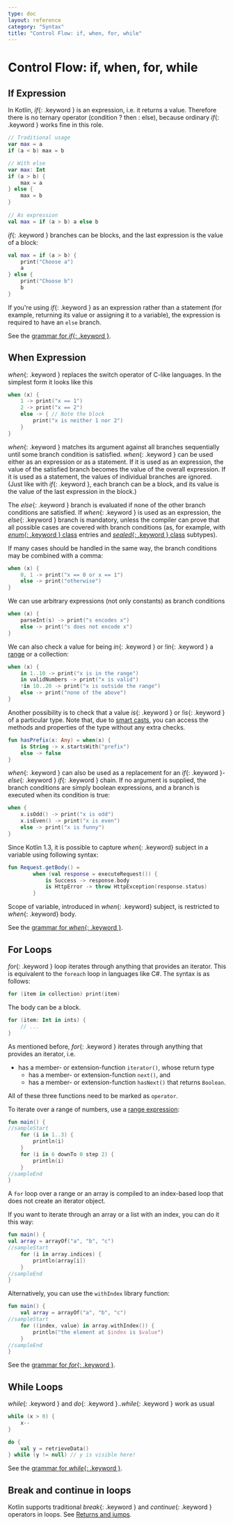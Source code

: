 ```yaml
---
type: doc
layout: reference
category: "Syntax"
title: "Control Flow: if, when, for, while"
---
```


# Control Flow: if, when, for, while

## If Expression

In Kotlin, *if*{: .keyword } is an expression, i.e. it returns a value.
Therefore there is no ternary operator (condition ? then : else), because ordinary *if*{: .keyword } works fine in this role.

<div class="sample" markdown="1" theme="idea" data-highlight-only>

```kotlin
// Traditional usage 
var max = a 
if (a < b) max = b

// With else 
var max: Int
if (a > b) {
    max = a
} else {
    max = b
}
 
// As expression 
val max = if (a > b) a else b
```

</div>

*if*{: .keyword } branches can be blocks, and the last expression is the value of a block:

<div class="sample" markdown="1" theme="idea" data-highlight-only>

```kotlin
val max = if (a > b) {
    print("Choose a")
    a
} else {
    print("Choose b")
    b
}
```

</div>

If you're using *if*{: .keyword } as an expression rather than a statement (for example, returning its value or
assigning it to a variable), the expression is required to have an `else` branch.

See the [grammar for *if*{: .keyword }](grammar.html#ifExpression).

## When Expression

*when*{: .keyword } replaces the switch operator of C-like languages. In the simplest form it looks like this

<div class="sample" markdown="1" theme="idea" data-highlight-only>

```kotlin
when (x) {
    1 -> print("x == 1")
    2 -> print("x == 2")
    else -> { // Note the block
        print("x is neither 1 nor 2")
    }
}
```

</div>

*when*{: .keyword } matches its argument against all branches sequentially until some branch condition is satisfied.
*when*{: .keyword } can be used either as an expression or as a statement. If it is used as an expression, the value
of the satisfied branch becomes the value of the overall expression. If it is used as a statement, the values of
individual branches are ignored. (Just like with *if*{: .keyword }, each branch can be a block, and its value
is the value of the last expression in the block.)

The *else*{: .keyword } branch is evaluated if none of the other branch conditions are satisfied.
If *when*{: .keyword } is used as an expression, the *else*{: .keyword } branch is mandatory,
unless the compiler can prove that all possible cases are covered with branch conditions (as, for example, with [*enum*{: .keyword } class](enum-classes.html) entries and [*sealed*{: .keyword } class](sealed-classes.html) subtypes).

If many cases should be handled in the same way, the branch conditions may be combined with a comma:

<div class="sample" markdown="1" theme="idea" data-highlight-only>

```kotlin
when (x) {
    0, 1 -> print("x == 0 or x == 1")
    else -> print("otherwise")
}
```

</div>

We can use arbitrary expressions (not only constants) as branch conditions

<div class="sample" markdown="1" theme="idea" data-highlight-only>

```kotlin
when (x) {
    parseInt(s) -> print("s encodes x")
    else -> print("s does not encode x")
}
```

</div>

We can also check a value for being *in*{: .keyword } or *!in*{: .keyword } a [range](ranges.html) or a collection:

<div class="sample" markdown="1" theme="idea" data-highlight-only>

```kotlin
when (x) {
    in 1..10 -> print("x is in the range")
    in validNumbers -> print("x is valid")
    !in 10..20 -> print("x is outside the range")
    else -> print("none of the above")
}
```

</div>

Another possibility is to check that a value *is*{: .keyword } or *!is*{: .keyword } of a particular type. Note that,
due to [smart casts](typecasts.html#smart-casts), you can access the methods and properties of the type without
any extra checks.

<div class="sample" markdown="1" theme="idea" data-highlight-only>

```kotlin
fun hasPrefix(x: Any) = when(x) {
    is String -> x.startsWith("prefix")
    else -> false
}
```

</div>

*when*{: .keyword } can also be used as a replacement for an *if*{: .keyword }-*else*{: .keyword } *if*{: .keyword } chain.
If no argument is supplied, the branch conditions are simply boolean expressions, and a branch is executed when its condition is true:

<div class="sample" markdown="1" theme="idea" data-highlight-only>

```kotlin
when {
    x.isOdd() -> print("x is odd")
    x.isEven() -> print("x is even")
    else -> print("x is funny")
}
```

</div>

Since Kotlin 1.3, it is possible to capture *when*{: .keyword} subject in a variable using following syntax:

<div class="sample" markdown="1" theme="idea" data-highlight-only>

```kotlin
fun Request.getBody() =
        when (val response = executeRequest()) {
            is Success -> response.body
            is HttpError -> throw HttpException(response.status)
        }
```

</div>

Scope of variable, introduced in *when*{: .keyword} subject, is restricted to *when*{: .keyword} body.

See the [grammar for *when*{: .keyword }](grammar.html#when).


## For Loops

*for*{: .keyword } loop iterates through anything that provides an iterator. This is equivalent
to the `foreach` loop in languages like C#. The syntax is as follows:

<div class="sample" markdown="1" theme="idea" data-highlight-only>

```kotlin
for (item in collection) print(item)
```

</div>

The body can be a block.

<div class="sample" markdown="1" theme="idea" data-highlight-only>

```kotlin
for (item: Int in ints) {
    // ...
}
```

</div>

As mentioned before, *for*{: .keyword } iterates through anything that provides an iterator, i.e.

* has a member- or extension-function `iterator()`, whose return type
  * has a member- or extension-function `next()`, and
  * has a member- or extension-function `hasNext()` that returns `Boolean`.

All of these three functions need to be marked as `operator`.

To iterate over a range of numbers, use a [range expression](ranges.html):

<div class="sample" markdown="1" theme="idea">

```kotlin
fun main() {
//sampleStart
    for (i in 1..3) {
        println(i)
    }
    for (i in 6 downTo 0 step 2) {
        println(i)
    }
//sampleEnd
}
```

</div>

A `for` loop over a range or an array is compiled to an index-based loop that does not create an iterator object.

If you want to iterate through an array or a list with an index, you can do it this way:

<div class="sample" markdown="1" theme="idea">

```kotlin
fun main() {
val array = arrayOf("a", "b", "c")
//sampleStart
    for (i in array.indices) {
        println(array[i])
    }
//sampleEnd
}
```

</div>

Alternatively, you can use the `withIndex` library function:

<div class="sample" markdown="1" theme="idea">

```kotlin
fun main() {
    val array = arrayOf("a", "b", "c")
//sampleStart
    for ((index, value) in array.withIndex()) {
        println("the element at $index is $value")
    }
//sampleEnd
}
```

</div>

See the [grammar for *for*{: .keyword }](grammar.html#for).

## While Loops

*while*{: .keyword } and *do*{: .keyword }..*while*{: .keyword } work as usual

<div class="sample" markdown="1" theme="idea" data-highlight-only>

```kotlin
while (x > 0) {
    x--
}

do {
    val y = retrieveData()
} while (y != null) // y is visible here!
```

</div>

See the [grammar for *while*{: .keyword }](grammar.html#while).

## Break and continue in loops

Kotlin supports traditional *break*{: .keyword } and *continue*{: .keyword } operators in loops. See [Returns and jumps](returns.html).

